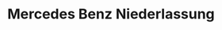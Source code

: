 ---
title: "Mercedes Benz Niederlassung"
url: /landau-in-der-pfalz/mercedes-benz-niederlassung/
shop: Autohaus
---